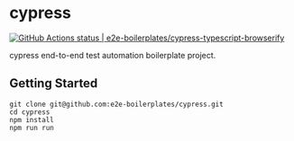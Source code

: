 # cypress
[![GitHub Actions status | e2e-boilerplates/cypress-typescript-browserify](https://github.com/e2e-boilerplates/cypress-typescript-browserify/workflows/NodeCI/badge.svg)](https://github.com/e2e-boilerplates/cypress-typescript-browserify/actions?workflow=NodeCI)


cypress end-to-end test automation boilerplate project.

## Getting Started

    git clone git@github.com:e2e-boilerplates/cypress.git
    cd cypress
    npm install
    npm run run
